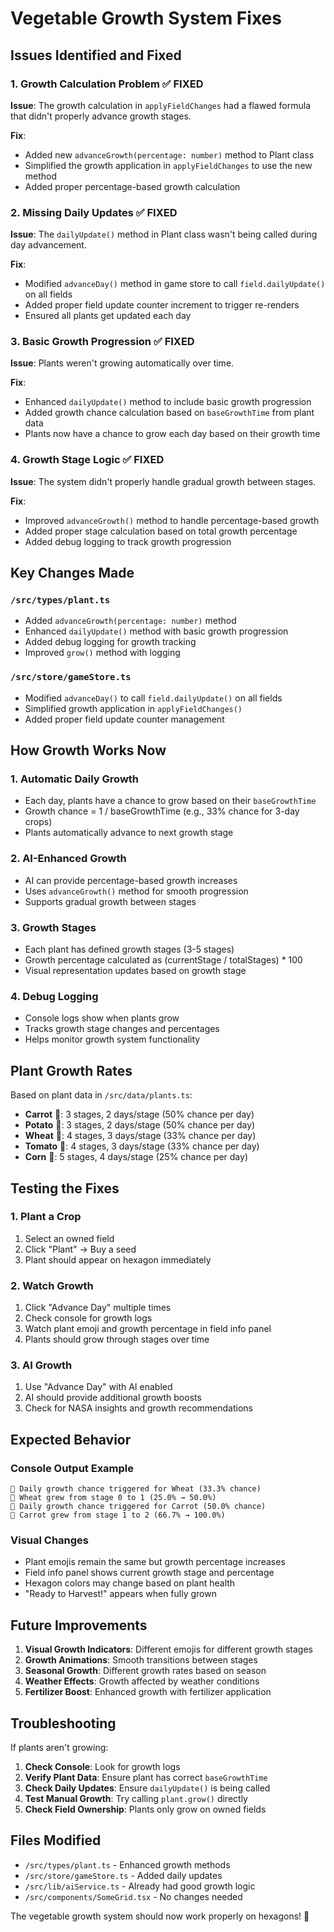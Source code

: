 # Vegetable Growth System Fixes

## Issues Identified and Fixed

### 1. **Growth Calculation Problem** ✅ FIXED
**Issue**: The growth calculation in `applyFieldChanges` had a flawed formula that didn't properly advance growth stages.

**Fix**: 
- Added new `advanceGrowth(percentage: number)` method to Plant class
- Simplified the growth application in `applyFieldChanges` to use the new method
- Added proper percentage-based growth calculation

### 2. **Missing Daily Updates** ✅ FIXED
**Issue**: The `dailyUpdate()` method in Plant class wasn't being called during day advancement.

**Fix**:
- Modified `advanceDay()` method in game store to call `field.dailyUpdate()` on all fields
- Added proper field update counter increment to trigger re-renders
- Ensured all plants get updated each day

### 3. **Basic Growth Progression** ✅ FIXED
**Issue**: Plants weren't growing automatically over time.

**Fix**:
- Enhanced `dailyUpdate()` method to include basic growth progression
- Added growth chance calculation based on `baseGrowthTime` from plant data
- Plants now have a chance to grow each day based on their growth time

### 4. **Growth Stage Logic** ✅ FIXED
**Issue**: The system didn't properly handle gradual growth between stages.

**Fix**:
- Improved `advanceGrowth()` method to handle percentage-based growth
- Added proper stage calculation based on total growth percentage
- Added debug logging to track growth progression

## Key Changes Made

### `/src/types/plant.ts`
- Added `advanceGrowth(percentage: number)` method
- Enhanced `dailyUpdate()` method with basic growth progression
- Added debug logging for growth tracking
- Improved `grow()` method with logging

### `/src/store/gameStore.ts`
- Modified `advanceDay()` to call `field.dailyUpdate()` on all fields
- Simplified growth application in `applyFieldChanges()`
- Added proper field update counter management

## How Growth Works Now

### 1. **Automatic Daily Growth**
- Each day, plants have a chance to grow based on their `baseGrowthTime`
- Growth chance = 1 / baseGrowthTime (e.g., 33% chance for 3-day crops)
- Plants automatically advance to next growth stage

### 2. **AI-Enhanced Growth**
- AI can provide percentage-based growth increases
- Uses `advanceGrowth()` method for smooth progression
- Supports gradual growth between stages

### 3. **Growth Stages**
- Each plant has defined growth stages (3-5 stages)
- Growth percentage calculated as (currentStage / totalStages) * 100
- Visual representation updates based on growth stage

### 4. **Debug Logging**
- Console logs show when plants grow
- Tracks growth stage changes and percentages
- Helps monitor growth system functionality

## Plant Growth Rates

Based on plant data in `/src/data/plants.ts`:

- **Carrot** 🥕: 3 stages, 2 days/stage (50% chance per day)
- **Potato** 🥔: 3 stages, 2 days/stage (50% chance per day)  
- **Wheat** 🌾: 4 stages, 3 days/stage (33% chance per day)
- **Tomato** 🍅: 4 stages, 3 days/stage (33% chance per day)
- **Corn** 🌽: 5 stages, 4 days/stage (25% chance per day)

## Testing the Fixes

### 1. **Plant a Crop**
1. Select an owned field
2. Click "Plant" → Buy a seed
3. Plant should appear on hexagon immediately

### 2. **Watch Growth**
1. Click "Advance Day" multiple times
2. Check console for growth logs
3. Watch plant emoji and growth percentage in field info panel
4. Plants should grow through stages over time

### 3. **AI Growth**
1. Use "Advance Day" with AI enabled
2. AI should provide additional growth boosts
3. Check for NASA insights and growth recommendations

## Expected Behavior

### Console Output Example
```
🌱 Daily growth chance triggered for Wheat (33.3% chance)
🌱 Wheat grew from stage 0 to 1 (25.0% → 50.0%)
🌱 Daily growth chance triggered for Carrot (50.0% chance)  
🌱 Carrot grew from stage 1 to 2 (66.7% → 100.0%)
```

### Visual Changes
- Plant emojis remain the same but growth percentage increases
- Field info panel shows current growth stage and percentage
- Hexagon colors may change based on plant health
- "Ready to Harvest!" appears when fully grown

## Future Improvements

1. **Visual Growth Indicators**: Different emojis for different growth stages
2. **Growth Animations**: Smooth transitions between stages
3. **Seasonal Growth**: Different growth rates based on season
4. **Weather Effects**: Growth affected by weather conditions
5. **Fertilizer Boost**: Enhanced growth with fertilizer application

## Troubleshooting

If plants aren't growing:

1. **Check Console**: Look for growth logs
2. **Verify Plant Data**: Ensure plant has correct `baseGrowthTime`
3. **Check Daily Updates**: Ensure `dailyUpdate()` is being called
4. **Test Manual Growth**: Try calling `plant.grow()` directly
5. **Check Field Ownership**: Plants only grow on owned fields

## Files Modified

- `/src/types/plant.ts` - Enhanced growth methods
- `/src/store/gameStore.ts` - Added daily updates
- `/src/lib/aiService.ts` - Already had good growth logic
- `/src/components/SomeGrid.tsx` - No changes needed

The vegetable growth system should now work properly on hexagons! 🌱
